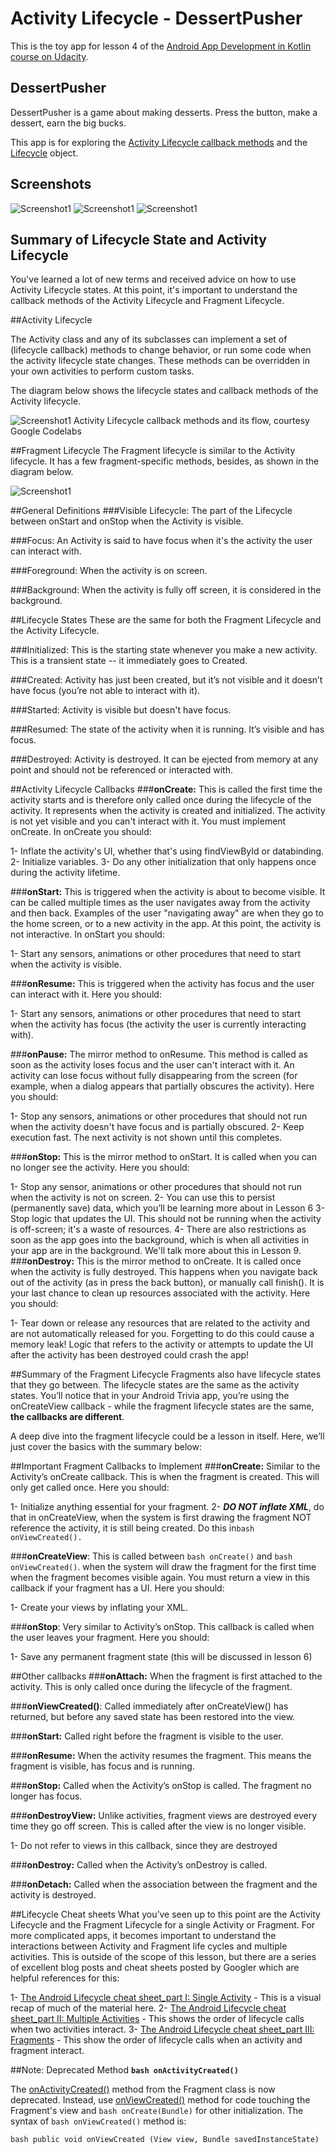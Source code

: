# Activity Lifecycle - DessertPusher 

This is the toy app for lesson 4 of the [Android App Development in Kotlin course on Udacity](https://classroom.udacity.com/courses/ud9012/lessons/e487c600-ed68-4576-a35a-12f211cf032e/concepts/6a155d63-8153-4a56-95cb-1dfdf06aa173).

## DessertPusher

DessertPusher is a game about making desserts. Press the button, make a dessert, earn the big bucks.

This app is for exploring the [Activity Lifecycle callback methods](https://developer.android.com/guide/components/activities/activity-lifecycle) and the [Lifecycle](https://developer.android.com/reference/android/arch/lifecycle/Lifecycle) object.


## Screenshots

![Screenshot1](screenshots/screen0.png) ![Screenshot1](screenshots/screen1.png) ![Screenshot1](screenshots/screen2.png)

## Summary of Lifecycle State and Activity Lifecycle

You've learned a lot of new terms and received advice on how to use Activity Lifecycle states. 
At this point, it's important to understand the callback methods of the Activity Lifecycle and Fragment Lifecycle.

##Activity Lifecycle

The Activity class and any of its subclasses can implement a set of (lifecycle callback) methods to change behavior, or run some code when the activity lifecycle state changes. These methods can be overridden in your own activities to perform custom tasks.

The diagram below shows the lifecycle states and callback methods of the Activity lifecycle.

![Screenshot1](screenshots/screen3.png)
Activity Lifecycle callback methods and its flow, courtesy Google Codelabs


##Fragment Lifecycle
The Fragment lifecycle is similar to the Activity lifecycle. It has a few fragment-specific methods, besides, as shown in the diagram below.

![Screenshot1](screenshots/screen4.png)

##General Definitions
###Visible Lifecycle: 
The part of the Lifecycle between onStart and onStop when the Activity is visible.

###Focus:
An Activity is said to have focus when it's the activity the user can interact with.

###Foreground: 
When the activity is on screen.

###Background: 
When the activity is fully off screen, it is considered in the background.

##Lifecycle States
These are the same for both the Fragment Lifecycle and the Activity Lifecycle.

###Initialized: 
This is the starting state whenever you make a new activity. This is a transient state -- it immediately goes to Created.

###Created: 
Activity has just been created, but it’s not visible and it doesn’t have focus (you’re not able to interact with it).

###Started: 
Activity is visible but doesn't have focus.

###Resumed: 
The state of the activity when it is running. It’s visible and has focus.

###Destroyed: 
Activity is destroyed. It can be ejected from memory at any point and should not be referenced or interacted with.

##Activity Lifecycle Callbacks
###**onCreate:** 
This is called the first time the activity starts and is therefore only called once during the lifecycle of the activity. It represents when the activity is created and initialized. The activity is not yet visible and you can't interact with it. You must implement onCreate. In onCreate you should:

1- Inflate the activity's UI, whether that's using findViewById or databinding.
2- Initialize variables.
3- Do any other initialization that only happens once during the activity lifetime.

###**onStart:** 
This is triggered when the activity is about to become visible. It can be called multiple times as the user navigates away from the activity and then back. Examples of the user "navigating away" are when they go to the home screen, or to a new activity in the app. At this point, the activity is not interactive. In onStart you should:

1- Start any sensors, animations or other procedures that need to start when the activity is visible.

###**onResume:** 
This is triggered when the activity has focus and the user can interact with it. Here you should:

1- Start any sensors, animations or other procedures that need to start when the activity has focus (the activity the user is currently interacting with).

###**onPause:** 
The mirror method to onResume. This method is called as soon as the activity loses focus and the user can't interact with it. An activity can lose focus without fully disappearing from the screen (for example, when a dialog appears that partially obscures the activity). Here you should:

1- Stop any sensors, animations or other procedures that should not run when the activity doesn't have focus and is partially obscured.
2- Keep execution fast. The next activity is not shown until this completes.

###**onStop:**
This is the mirror method to onStart. It is called when you can no longer see the activity. Here you should:

1- Stop any sensor, animations or other procedures that should not run when the activity is not on screen.
2- You can use this to persist (permanently save) data, which you’ll be learning more about in Lesson 6
3- Stop logic that updates the UI. This should not be running when the activity is off-screen; it's a waste of resources.
4- There are also restrictions as soon as the app goes into the background, which is when all activities in your app are in the background. We'll talk more about this in Lesson 9.
###**onDestroy:** 
This is the mirror method to onCreate. It is called once when the activity is fully destroyed. This happens when you navigate back out of the activity (as in press the back button), or manually call finish(). It is your last chance to clean up resources associated with the activity. Here you should:

1- Tear down or release any resources that are related to the activity and are not automatically released for you. Forgetting to do this could cause a memory leak! Logic that refers to the activity or attempts to update the UI after the activity has been destroyed could crash the app!

##Summary of the Fragment Lifecycle
Fragments also have lifecycle states that they go between. The lifecycle states are the same as the activity states. You’ll notice that in your Android Trivia app, you’re using the onCreateView callback - while the fragment lifecycle states are the same, **the callbacks are different**.

A deep dive into the fragment lifecycle could be a lesson in itself. Here, we’ll just cover the basics with the summary below:

##Important Fragment Callbacks to Implement
###**onCreate:**
Similar to the Activity’s onCreate callback. This is when the fragment is created. This will only get called once. Here you should:

1- Initialize anything essential for your fragment.
2- ***DO NOT inflate XML***, do that in onCreateView, when the system is first drawing the fragment NOT reference the activity, it is still being created. Do this in```bash onViewCreated().```

###**onCreateView**: 
This is called between ```bash onCreate()``` and ```bash onViewCreated()```. when the system will draw the fragment for the first time when the fragment becomes visible again. You must return a view in this callback if your fragment has a UI. Here you should:

1- Create your views by inflating your XML.

###**onStop**: 
Very similar to Activity’s onStop. This callback is called when the user leaves your fragment. Here you should:

1- Save any permanent fragment state (this will be discussed in lesson 6)

##Other callbacks
###**onAttach:** 
When the fragment is first attached to the activity. This is only called once during the lifecycle of the fragment.

###**onViewCreated()**: 
Called immediately after onCreateView() has returned, but before any saved state has been restored into the view.

###**onStart:** 
Called right before the fragment is visible to the user.

###**onResume:** 
When the activity resumes the fragment. This means the fragment is visible, has focus and is running.

###**onStop:** 
Called when the Activity’s onStop is called. The fragment no longer has focus.

###**onDestroyView:**
Unlike activities, fragment views are destroyed every time they go off screen. This is called after the view is no longer visible.

1- Do not refer to views in this callback, since they are destroyed

###**onDestroy:** 
Called when the Activity’s onDestroy is called.

###**onDetach:** 
Called when the association between the fragment and the activity is destroyed.

##Lifecycle Cheat sheets
What you’ve seen up to this point are the Activity Lifecycle and the Fragment Lifecycle for a single Activity or Fragment. For more complicated apps, it becomes important to understand the interactions between Activity and Fragment life cycles and multiple activities. This is outside of the scope of this lesson, but there are a series of excellent blog posts and cheat sheets posted by Googler which are helpful references for this:

1- [The Android Lifecycle cheat sheet_part I: Single Activity](https://medium.com/androiddevelopers/the-android-lifecycle-cheat-sheet-part-i-single-activities-e49fd3d202ab) - This is a visual recap of much of the material here.
2- [The Android Lifecycle cheat sheet_part II: Multiple Activities](https://medium.com/androiddevelopers/the-android-lifecycle-cheat-sheet-part-ii-multiple-activities-a411fd139f24) - This shows the order of lifecycle calls when two activities interact.
3- [The Android Lifecycle cheat sheet_part III: Fragments](https://medium.com/androiddevelopers/the-android-lifecycle-cheat-sheet-part-iii-fragments-afc87d4f37fd) - This show the order of lifecycle calls when an activity and fragment interact.


##Note: Deprecated Method **```bash onActivityCreated()```**

The [onActivityCreated()](https://developer.android.com/reference/androidx/fragment/app/Fragment#onActivityCreated(android.os.Bundle)) method from the Fragment class is now deprecated. Instead, use [onViewCreated()](https://developer.android.com/reference/androidx/fragment/app/Fragment#onViewCreated(android.view.View,%20android.os.Bundle)) method for code touching the Fragment's view and ```bash onCreate(Bundle)``` for other initialization. The syntax of ```bash onViewCreated()``` method is:

```bash public void onViewCreated (View view, Bundle savedInstanceState)```
